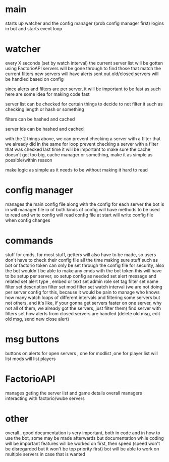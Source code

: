 # main
starts up watcher and the config manager (prob config manager first)
logins in bot and starts event loop

# watcher
every X seconds (set by watch interval) the current server list will be gotten using FactorioAPI
servers will be gone through to find those that match the current filters
new servers will have alerts sent out
old/closed servers will be handled based on config

since alerts and filters are per server, it will be important to be fast
as such here are some idea for making code fast

server list can be checked for certain things to decide to not filter it
such as checking length or hash or something

filters can be hashed and cached

server ids can be hashed and cached

with the 2 things above, we can
prevent checking a server with a filter that we already did in the same for loop
prevent checking a server with a filter that was checked last time
it will be important to make sure the cache doesn't get too big, cache manager or something, make it as simple as possible/within reason

make logic as simple as it needs to be without making it hard to read


# config manager
manages the main config file along with the config for each server the bot is in
will manager file io of both kinds of config
will have methods to be used to read and write config
will read config file at start
will write config file when config changes

# commands
stuff for cmds, for most stuff, getters will also have to be made, so users don't have to check their config file all the time
making sure stuff such as bot or factorio token can only be set through the config file for security, also the bot wouldn't be able to make any cmds with the bot token
this will have to be setup per server, so setup config as needed
set alert message and related
set alert type , embed or text
set admin role
set tag filter
set name filter
set description filter
set mod filter
set watch interval (we are not doing per server config for this, because it would be pain to manage who knows how many watch loops of different intervals and filtering some servers but not others, and it's like, if your gonna get servers faster on one server, why not all of them, we already got the servers, just filter them)
find server with filters
set how alerts from closed servers are handled (delete old msg, edit old msg, send new close alert)

# msg buttons
buttons on alerts for open servers , one for modlist ,one for player list
will list mods 
will list players


# FactorioAPI
manages geting the server list and game details
overall managers interacting with factorio/wube servers

# other
overall , good documentation is very important, both in code and in how to use the bot, some may be made afterwards but documentation while coding will be important
features will be worked on first, then speed (speed won't be disregarded but it won't be top priority first)
bot will be able to work on multiple servers in case that is wanted